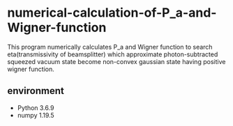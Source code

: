# numerical-calculation-of-P_a-and-Wigner-function
This program numerically calculates P_a and Wigner function to search eta(transmissivity of beamsplitter) which approximate photon-subtracted squeezed vacuum state become non-convex gaussian state having positive wigner function.

## environment
- Python 3.6.9
- numpy 1.19.5
